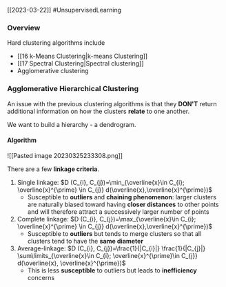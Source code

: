 [[2023-03-22]] #UnsupervisedLearning

### Overview
Hard clustering algorithms include
- [[16 k-Means Clustering|k-means Clustering]]
- [[17 Spectral Clustering|Spectral clustering]]
- Agglomerative clustering

### Agglomerative Hierarchical Clustering
An issue with the previous clustering algorithms is that they **DON'T** return additional information on how the clusters **relate** to one another.

We want to build a hierarchy - a dendrogram.

#### Algorithm
![[Pasted image 20230325233308.png]]

There are a few **linkage criteria**.
1. Single linkage: $D (C_{i}, C_{j})=\min_{\overline{x}\in C_{i}; \overline{x}^{\prime} \in C_{j}} d(\overline{x},\overline{x}^{\prime})$
	- Susceptible to **outliers** and **chaining phenomenon**: larger clusters are naturally biased toward having **closer distances** to other points and will therefore attract a successively larger number of points
2. Complete linkage: $D (C_{i}, C_{j})=\max_{\overline{x}\in C_{i}; \overline{x}^{\prime} \in C_{j}} d(\overline{x},\overline{x}^{\prime})$
	- Susceptible to **outliers** but tends to merge clusters so that all clusters tend to have the **same diameter**
3. Average-linkage: $D (C_{i}, C_{j})=\frac{1}{|C_{i}|} \frac{1}{|C_{j}|} \sum\limits_{\overline{x}\in C_{i}; \overline{x}^{\prime}\in C_{j}} d(\overline{x}, \overline{x}^{\prime})$
	- This is less **susceptible** to outliers but leads to **inefficiency** concerns